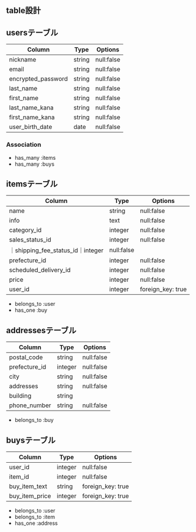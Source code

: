 ## table設計

## usersテーブル

|Column|Type|Options|
|------|----|-------|
|nickname|string|null:false|
|email|string|null:false|
|encrypted_password|string|null:false|
|last_name|string|null:false|
|first_name|string|null:false|
|last_name_kana|string|null:false|
|first_name_kana|string|null:false|
|user_birth_date|date|null:false|

### Association

- has_many :items
- has_many :buys

##  itemsテーブル

|Column|Type|Options|
|------|----|-------|
|name|string|null:false|
|info|text|null:false|
|category_id|integer|null:false|
|sales_status_id|integer|null:false|
｜shipping_fee_status_id｜integer|null:false|
|prefecture_id|integer|null:false|
|scheduled_delivery_id|integer|null:false|
|price|integer|null:false|
|user_id|integer|foreign_key: true|

- belongs_to :user
- has_one :buy

## addressesテーブル

|Column|Type|Options|
|------|----|-------|
|postal_code|string|null:false|
|prefecture_id|integer|null:false|
|city|string|null:false|
|addresses|string|null:false|
|building|string|
|phone_number|string|null:false|

- belongs_to :buy

## buysテーブル

|Column|Type|Options|
|------|----|-------|
|user_id|integer|null:false|
item_id|integer|null:false|
|buy_item_text|string|foreign_key: true|
|buy_item_price|integer|foreign_key: true|

- belongs_to :user
- belongs_to :item
- has_one :address